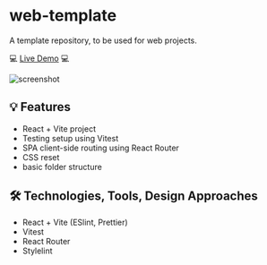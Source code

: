 # web-template

A template repository, to be used for web projects.

💻 [Live Demo](link-to-demo) 💻

![screenshot](link-to-screenshot)

## 💡 Features

- React + Vite project
- Testing setup using Vitest
- SPA client-side routing using React Router
- CSS reset
- basic folder structure

## 🛠️ Technologies, Tools, Design Approaches

- React + Vite (ESlint, Prettier)
- Vitest
- React Router
- Stylelint

